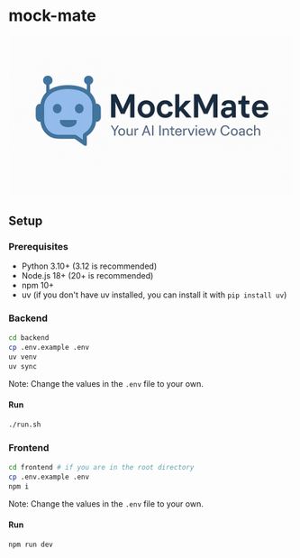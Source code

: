 # mock-mate

![mock-mate icon](./mock-mate-icon.png)

## Setup

### Prerequisites

- Python 3.10+ (3.12 is recommended)
- Node.js 18+ (20+ is recommended)
- npm 10+
- uv (if you don't have uv installed, you can install it with `pip install uv`)

### Backend

```bash
cd backend
cp .env.example .env
uv venv
uv sync
```

Note: Change the values in the `.env` file to your own.

#### Run

```bash
./run.sh
```


### Frontend

```bash
cd frontend # if you are in the root directory
cp .env.example .env
npm i
```

Note: Change the values in the `.env` file to your own.

#### Run

```bash
npm run dev
```